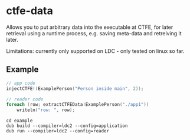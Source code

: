 # ctfe-data

Allows you to put arbitrary data into the executable at CTFE, for later retrieval
using a runtime process, e.g. saving meta-data and retreiving it later.

Limitations: currently only supported on LDC - only tested on linux so far.

## Example

```d
// app code
injectCTFE!(ExamplePerson("Person inside main", 2));
```

```d
// reader code
foreach (row; extractCTFEData!ExamplePerson("./app1"))
	writeln("row: ", row);
```

```
cd example
dub build --compiler=ldc2 --config=application
dub run --compiler=ldc2 --config=reader
```
